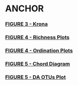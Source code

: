 # ANCHOR
<h3><a target="_blank" href="http://htmlpreview.github.io/?https://github.com/gonzalezem/ANCHOR/blob/master/Figures_article/figure3/ISS_raw_counts.html">FIGURE 3 - Krona</a></h3>

<h3><a target="_blank" href="https://github.com/gonzalezem/ANCHOR/blob/master/Figures_article/figure4/richness_plots_location.pdf">FIGURE 4 - Richness Plots</a></h3>

<h3><a target="_blank" href="https://github.com/gonzalezem/ANCHOR/blob/master/Figures_article/figure4/ordination_plots_rlog_location.pdf">FIGURE 4 - Ordination Plots</a></h3>


<h3><a target="_blank" href="http://htmlpreview.github.io/?https://github.com/gonzalezem/ANCHOR/blob/master/Figures_article/figure5/DA_OTUs_Harmony_vs_Destiny.html">FIGURE 5 - Chord Diagram</a></h3>
<h3><a target="_blank" href="https://github.com/gonzalezem/ANCHOR/blob/master/Figures_article/figure5/DA_multiplot4_location__quarters_vs_lab.pdf">FIGURE 5 - DA OTUs Plot</a></h3>
